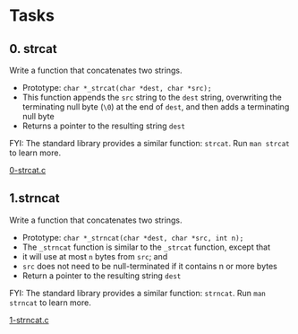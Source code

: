 # Tasks

## 0. strcat
Write a function that concatenates two strings.

* Prototype: `char *_strcat(char *dest, char *src);`
* This function appends the `src` string to the `dest` string, overwriting the terminating null byte (`\0`) at the end of `dest`, and then adds a terminating null byte
* Returns a pointer to the resulting string `dest`

FYI: The standard library provides a similar function: `strcat`. Run `man strcat` to learn more.

[0-strcat.c](0-strcat.c)

## 1.strncat
Write a function that concatenates two strings.

* Prototype: `char *_strncat(char *dest, char *src, int n);`
* The `_strncat` function is similar to the `_strcat` function, except that
 * it will use at most `n` bytes from `src`; and
 * `src` does not need to be null-terminated if it contains n or more bytes
* Return a pointer to the resulting string `dest`

FYI: The standard library provides a similar function: `strncat`. Run `man strncat` to learn more.

[1-strncat.c](1-strncat.c)
